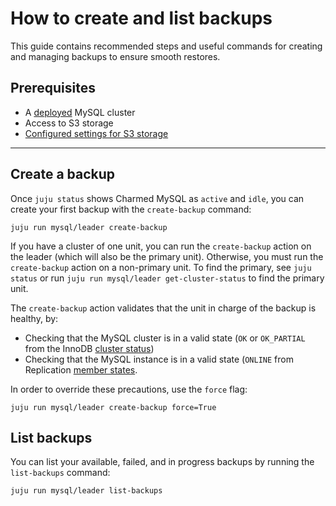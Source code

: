 # How to create and list backups

This guide contains recommended steps and useful commands for creating and managing backups to ensure smooth restores.

## Prerequisites
* A [deployed](/how-to/scale-replicas) MySQL cluster
* Access to S3 storage
* [Configured settings for S3 storage](/how-to/back-up-and-restore/configure-s3-aws)

---

## Create a backup
Once `juju status` shows Charmed MySQL as `active` and `idle`, you can create your first backup with the `create-backup` command:
```shell
juju run mysql/leader create-backup
```

If you have a cluster of one unit, you can run the `create-backup` action on the leader (which will also be the primary unit).
Otherwise, you must run the `create-backup` action on a non-primary unit. To find the primary, see `juju status` or
run `juju run mysql/leader get-cluster-status` to find the primary unit.

The `create-backup` action validates that the unit in charge of the backup is healthy, by:
- Checking that the MySQL cluster is in a valid state (`OK` or `OK_PARTIAL` from the InnoDB [cluster status](https://dev.mysql.com/doc/mysql-shell/8.0/en/monitoring-innodb-cluster.html))
- Checking that the MySQL instance is in a valid state (`ONLINE` from Replication [member states](https://dev.mysql.com/doc/refman/8.0/en/group-replication-server-states.html).

In order to override these precautions, use the `force` flag:
```shell
juju run mysql/leader create-backup force=True
```

## List backups
You can list your available, failed, and in progress backups by running the `list-backups` command:
```shell
juju run mysql/leader list-backups
```

